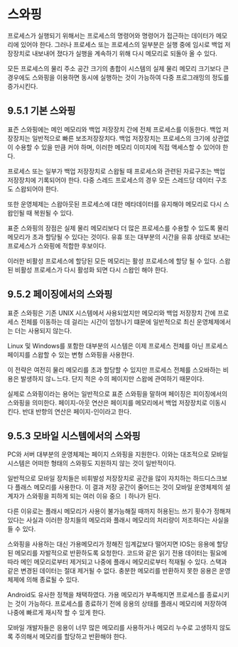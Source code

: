 # 스와핑
프로세스가 실행되기 위해서는 프로세스의 명령어와 명령어가 접근하는 데이터가 메모리에 있어야 한다. 그러나 프로세스 또는 프로세스의 일부분은 실행 중에 임시로 백업 저장장치로 내보내어 졌다가 실행을 계속하기 위해 다시 메모리로 되돌아 올 수 있다. 

모든 프로세스의 물리 주소 공간 크기의 총합이 시스템의 실제 물리 메모리 크기보다 큰 경우에도 스와핑을 이용하면 동시에 실행하는 것이 가능하여 다중 프로그래밍의 정도를 증가시킨다.

## 9.5.1 기본 스와핑
표즌 스와핑에는 메인 메모리와 백업 저장장치 간에 전체 프로세스를 이동한다. 백업 저장장치는 일반적으로 빠른 보조저장장치다. 백업 저장장치는 프로세스의 크기에 상관없이 수용할 수 있을 만큼 커야 하며, 이러한 메모리 이미지에 직접 액세스할 수 있어야 한다.

프로세스 또는 일부가 백업 저장장치로 스왑될 때 프로세스와 관련된 자료구조는 백업 저장장치에 기록되어야 한다. 다중 스레드 프로세스의 경우 모든 스레드당 데이터 구조도 스왑되어야 한다.

또한 운영체제는 스왑아웃된 프로세스에 대한 메타데이터를 유지해야 메모리로 다시 스왑인될 때 복원될 수 있다.

표준 스와핑의 장점은 실제 물리 메모리보다 더 많은 프로세스를 수용할 수 있도록 물리 메모리가 초과 할당될 수 있다는 것이다. 유휴 또는 대부분의 시간을 유휴 상태로 보내는 프로세스가 스와핑에 적합한 후보이다.

이러한 비활성 프로세스에 할당된 모든 메모리는 활성 프로세스에 할당 될 수 있다. 스왑된 비활성 프로세스가 다시 활성화 되면 다시 스왑인 해야 한다.

## 9.5.2 페이징에서의 스와핑
표준 스와핑은 기존  UNIX 시스템에서 사용되었지만 메모리와 백업 저장장치 간에 프로세스 전체를 이동하는 데 걸리는 시간이 엄청나기 떄문에 일반적으로 최신 운영체제에서는 더는 사용되지 않는다.

Linux 및 Windows를 포함한 대부분의 시스템은 이제 프로세스 전체를 아닌 프로세스 페이지를 스왑할 수 있는 변형 스와핑을 사용한다.

이 전략은 여전히 물리 메모리를 초과 할당할 수 있지만 프로세스 전체를 스오바하는 비용은 발생하지 않ㄴ느다. 단지 적은 수의 페이지만 스왑에 관여하기 때문이다.

실제로 스와핑이라는 용어는 일반적으로 표준 스와핑을 말하며 페이징은 피이징에서의 스와핑을 의미한다. 페이지-아웃 연산은 페이지를 메모리에서 백업 저장장치로 이동시킨다. 반대 반향의 연산은 페이지-인이라고 한다.

## 9.5.3 모바일 시스템에서의 스와핑
PC와 서버 대부분의 운영체제는 페이지 스와핑을 지원한다. 이와는 대조적으로 모바일 시스템은 어떠한 형태의 스와핑도 지원하지 않는 것이 일반적이다.

일반적으로 모바일 장치들은 비휘발성 저장장치로 공간을 많이 자치하는 하드디스크보다 플래스 메모리를 사용한다. 이 결과 저장 공간이 줄어드는 것이 모바일 운영체제의 설계자가 스와핑을 피하게 되는 여러 이유 중으 ㅣ하나가 된다.

다른 이유로는 플래시 메모리가 사용이 불가능해질 때까지 허용된느 쓰기 횟수가 정해져 있다는 사실과 이러한 장치들의 메모리와 플래시 메모리의 처리량이 저조하다는 사실을 들 수 있다.

스와핑을 사용하는 대신 가용메모리가 정해진 임계값보다 떨어지면 IOS는 응용에 할당된 메모리를 자발적으로 반환하도록 요청한다. 코드와 같은 읽기 전용 데이터는 필요에 따라 메인 메모리로부터 제거되고 나중에 플래시 메모리로부터 적재될 수 있다. 스택과 같은 변경된 데이터는 절대 제거될 수 없다. 충분한 메모리를 반환하지 못한 응용은 운영체제에 의해 종료될 수 있다.

Android도 유사한 정책을 채택하였다. 가용 메모리가 부족해지면 프로세스를 종료시키는 것이 가능하다. 프로세스를 종료하기 전에 응용의 상태를 플래시 메모리에 저장하여 나중에 빠르게 재시작 할 수 있게 한다.

모바일 개발자들은 응용이 너무 많은 메모리를 사용하거나 메모리 누수로 고생하지 않도록 주의해서 메모리를 할당하고 반환해야 한다.